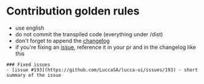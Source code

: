 # Contribution golden rules

 - use english
 - do not commit the transpiled code (everything under /dist)
 - don't forget to append the [changelog](https://github.com/LuccaSA/lucca-ui/blob/master/CHANGELOG.md)
 - if you're fixing an [issue](https://github.com/LuccaSA/lucca-ui/issues), reference it in your pr and in the changelog like this

```
### Fixed issues
- [issue #193](https://github.com/LuccaSA/lucca-ui/issues/193) - short summary of the issue
```
